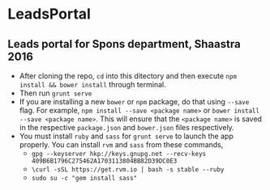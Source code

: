 # LeadsPortal
## Leads portal for Spons department, Shaastra 2016
- After cloning the repo, ```cd``` into this ditectory and then execute ```npm install && bower install``` through terminal.
- Then run ```grunt serve```
- If you are installing a new ```bower``` or ```npm``` package, do that using ```--save``` flag. 
For example, ```npm install --save <package name>``` or ```bower install --save <package name>```. This will ensure that the ```<package name>``` is saved in the respective ```package.json``` and ```bower.json``` files respectively.
- You must install ```ruby``` and ```sass``` for ```grunt serve``` to launch the app properly. You can install ```rvm``` and ```sass``` from these commands,
  * ```gpg --keyserver hkp://keys.gnupg.net --recv-keys 409B6B1796C275462A1703113804BB82D39DC0E3``` 
  * ```\curl -sSL https://get.rvm.io | bash -s stable --ruby``` 
  * ```sudo su -c "gem install sass"```

  
